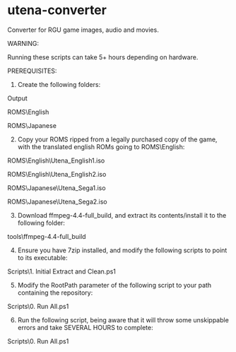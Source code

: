 # utena-converter
Converter for RGU game images, audio and movies.

WARNING:

Running these scripts can take 5+ hours depending on hardware. 

PREREQUISITES:
1. Create the following folders:

Output

ROMS\English

ROMS\Japanese

2. Copy your ROMS ripped from a legally purchased copy of the game, with the translated english ROMs going to ROMS\English:

ROMS\English\Utena_English1.iso

ROMS\English\Utena_English2.iso

ROMS\Japanese\Utena_Sega1.iso

ROMS\Japanese\Utena_Sega2.iso

3. Download ffmpeg-4.4-full_build, and extract its contents/install it to the following folder:

tools\ffmpeg-4.4-full_build

4. Ensure you have 7zip installed, and modify the following scripts to point to its executable:

Scripts\1. Initial Extract and Clean.ps1

5. Modify the RootPath parameter of the following script to your path containing the repository:

Scripts\0. Run All.ps1

6. Run the following script, being aware that it will throw some unskippable errors and take SEVERAL HOURS to complete:

Scripts\0. Run All.ps1


